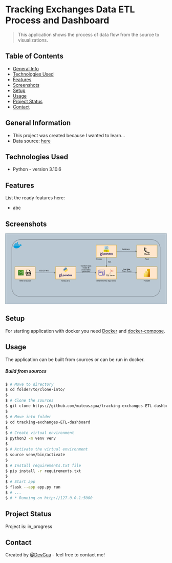# Tracking Exchanges Data ETL Process and Dashboard
> This application shows the process of data flow from the source to visualizations. 


## Table of Contents
* [General Info](#general-information)
* [Technologies Used](#technologies-used)
* [Features](#features)
* [Screenshots](#screenshots)
* [Setup](#setup)
* [Usage](#usage)
* [Project Status](#project-status)
* [Contact](#contact)

## General Information
- This project was created because I wanted to learn...
- Data source: [here](https://www.kaggle.com/datasets/mattiuzc/stock-exchange-data?select=indexProcessed.csv)


## Technologies Used
- Python - version 3.10.6

## Features
List the ready features here:
- abc

## Screenshots
![Example screenshot](/app/static/func-diagram.png)

## Setup
For starting application with docker you need [Docker](https://docs.docker.com/get-docker/) and [docker-compose](https://docs.docker.com/compose/install/).


## Usage
The application can be built from sources or can be run in docker.

##### Build from sources
```bash
$ # Move to directory
$ cd folder/to/clone-into/
$
$ # Clone the sources
$ git clone https://github.com/mateuszgua/tracking-exchanges-ETL-dashboard.git
$
$ # Move into folder
$ cd tracking-exchanges-ETL-dashboard
$
$ # Create virtual environment
$ python3 -m venv venv
$
$ # Activate the virtual environment
$ source venv/bin/activate
$
$ # Install requirements.txt file
$ pip install -r requirements.txt
$
$ # Start app
$ flask --app app.py run
$ # ...
$ # * Running on http://127.0.0.1:5000 
```


## Project Status
Project is: in_progress



## Contact
Created by [@DevGua](https://devgua-portfolio.web.app/) - feel free to contact me!
